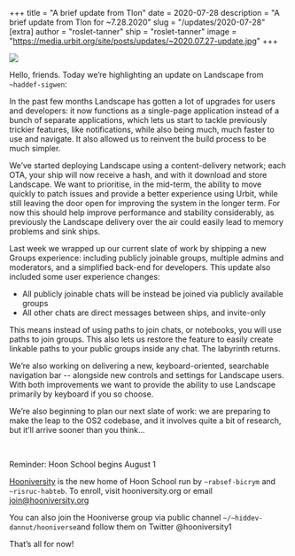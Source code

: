 +++
title = "A brief update from Tlon"
date = 2020-07-28
description = "A brief update from Tlon for ~7.28.2020"
slug = "/updates/2020-07-28"
[extra]
author = "roslet-tanner"
ship = "roslet-tanner"
image = "https://media.urbit.org/site/posts/updates/~2020.07.27-update.jpg"
+++

![](https://media.urbit.org/site/posts/updates/~2020.07.27-update.jpg)

Hello, friends. Today we’re highlighting an update on Landscape from `~haddef-sigwen`:

In the past few months Landscape has gotten a lot of upgrades for users and developers: it now functions as a single-page application instead of a bunch of separate applications, which lets us start to tackle previously trickier features, like notifications, while also being much, much faster to use and navigate. It also allowed us to reinvent the build process to be much simpler.

We’ve started deploying Landscape using a content-delivery network; each OTA, your ship will now receive a hash, and with it download and store Landscape. We want to prioritise, in the mid-term, the ability to move quickly to patch issues and provide a better experience using Urbit, while still leaving the door open for improving the system in the longer term. For now this should help improve performance and stability considerably, as previously the Landscape delivery over the air could easily lead to memory problems and sink ships.

Last week we wrapped up our current slate of work by shipping a new Groups experience: including publicly joinable groups, multiple admins and moderators, and a simplified back-end for developers. This update also included some user experience changes:

- All publicly joinable chats will be instead be joined via publicly available groups
- All other chats are direct messages between ships, and invite-only

This means instead of using paths to join chats, or notebooks, you will use paths to join groups. This also lets us restore the feature to easily create linkable paths to your public groups inside any chat. The labyrinth returns.

We’re also working on delivering a new, keyboard-oriented, searchable navigation bar -- alongside new controls and settings for Landscape users. With both improvements we want to provide the ability to use Landscape primarily by keyboard if you so choose.

We’re also beginning to plan our next slate of work: we are preparing to make the leap to the OS2 codebase, and it involves quite a bit of research, but it’ll arrive sooner than you think…

<br>

Reminder: Hoon School begins August 1
 
[Hooniversity](https://hooniversity.org/) is the new home of Hoon School run by `~rabsef-bicrym` and `~risruc-habteb`. To enroll, visit hooniversity.org or email join@hooniversity.org
 
You can also join the Hooniverse group via public channel `~/~hiddev-dannut/hooniverse`and follow them on Twitter @hooniversity1
 
That’s all for now!
